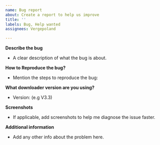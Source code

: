 ```yaml
---
name: Bug report
about: Create a report to help us improve
title: ''
labels: Bug, Help wanted
assignees: Vergepoland

---
```


**Describe the bug**
- A clear description of what the bug is about.

**How to Reproduce the bug?**
- Mention the steps to reproduce the bug:

**What downloader version are you using?**
 - Version: (e.g V3.3)

**Screenshots**
- If applicable, add screenshots to help me diagnose the issue faster.

**Additional information**
- Add any other info about the problem here.
